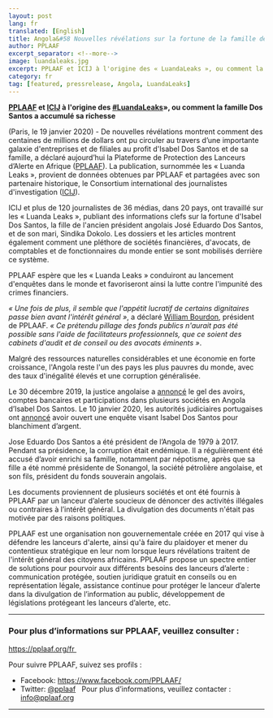 ```yaml
---
layout: post
lang: fr
translated: [English]
title: Angola&#58 Nouvelles révélations sur la fortune de la famille de l’ancien président
author: PPLAAF
excerpt_separator: <!--more-->
image: luandaleaks.jpg
excerpt: PPLAAF et ICIJ à l'origine des « LuandaLeaks », ou comment la famille Dos Santos a accumulé sa richesse
category: fr
tag: [featured, pressrelease, Angola, LuandaLeaks]
---
```

**[PPLAAF](https://www.pplaaf.org/) et [ICIJ](https://www.icij.org/) à l'origine des [#LuandaLeaks](https://twitter.com/search?q=%23luandaleaks&src=typed_query)», ou comment la famille Dos Santos a accumulé sa richesse**

(Paris, le 19 janvier 2020) - De nouvelles révélations montrent comment des centaines de millions de dollars ont pu circuler au travers d’une importante galaxie d'entreprises et de filiales au profit d'Isabel Dos Santos et de sa famille, a déclaré aujourd’hui la Plateforme de Protection des Lanceurs d’Alerte en Afrique ([PPLAAF](https://www.pplaaf.org/)). La publication, surnommée les « Luanda Leaks », provient de données obtenues par PPLAAF et partagées avec son partenaire historique, le Consortium international des journalistes d'investigation ([ICIJ](https://www.icij.org/)).

ICIJ et plus de 120 journalistes de 36 médias, dans 20 pays, ont travaillé sur les « Luanda Leaks », publiant des informations clefs sur la fortune d'Isabel Dos Santos, la fille de l'ancien président angolais José Eduardo Dos Santos, et de son mari, Sindika Dokolo. Les dossiers et les articles montrent également comment une pléthore de sociétés financières, d'avocats, de comptables et de fonctionnaires du monde entier se sont mobilisés derrière ce système.

PPLAAF espère que les « Luanda Leaks » conduiront au lancement d'enquêtes dans le monde et favoriseront ainsi la lutte contre l'impunité des crimes financiers. 

_« Une fois de plus, il semble que l'appétit lucratif de certains dignitaires passe bien avant l'intérêt général »_, a déclaré [William Bourdon](http://www.pplaaf.org/who-we-are.html), président de PPLAAF. _« Ce prétendu pillage des fonds publics n'aurait pas été possible sans l'aide de facilitateurs professionnels, que ce soient des cabinets d'audit et de conseil ou des avocats éminents »_.

Malgré des ressources naturelles considérables et une économie en forte croissance, l'Angola reste l'un des pays les plus pauvres du monde, avec des taux d'inégalité élevés et une corruption généralisée.

Le 30 décembre 2019, la justice angolaise a [annoncé](http://www.rfi.fr/afrique/20191231-angola-gel-avoirs-isabel-dos-santos) le gel des avoirs, comptes bancaires et participations dans plusieurs sociétés en Angola d’Isabel Dos Santos. Le 10 janvier 2020, les autorités judiciaires portugaises ont [annoncé](https://www.lepoint.fr/afrique/angola-isabel-dos-santos-la-justice-portugaise-s-en-mele-11-01-2020-2357277_3826.php) avoir ouvert une enquête visant Isabel Dos Santos pour blanchiment d’argent. 

Jose Eduardo Dos Santos a été président de l’Angola de 1979 à 2017. Pendant sa présidence, la corruption était endémique. Il a régulièrement été accusé d’avoir enrichi sa famille, notamment par népotisme, après que sa fille a été nommé présidente de Sonangol, la société pétrolière angolaise, et son fils, président du fonds souverain angolais. 

Les documents proviennent de plusieurs sociétés et ont été fournis à PPLAAF par un lanceur d’alerte soucieux de dénoncer des activités illégales ou contraires à l’intérêt général. La divulgation des documents n'était pas motivée par des raisons politiques.  

PPLAAF est une organisation non gouvernementale créée en 2017 qui vise à défendre les lanceurs d'alerte, ainsi qu'à faire du plaidoyer et mener du contentieux stratégique en leur nom lorsque leurs révélations traitent de l'intérêt général des citoyens africains. PPLAAF propose un spectre entier de solutions pour pourvoir aux différents besoins des lanceurs d’alerte : communication protégée, soutien juridique gratuit en conseils ou en représentation légale, assistance continue pour protéger le lanceur d’alerte dans la divulgation de l’information au public, développement de législations protégeant les lanceurs d’alerte, etc.

----------------------

### Pour plus d’informations sur PPLAAF, veuillez consulter :
<https://pplaaf.org/fr >

Pour suivre PPLAAF, suivez ses profils :
- Facebook: <https://www.facebook.com/PPLAAF/>
- Twitter: [@pplaaf](https://twitter.com/pplaaf)
 
Pour plus d’informations, veuillez contacter :
[info@pplaaf.org](mailto:info@pplaaf.org ) 


-----

